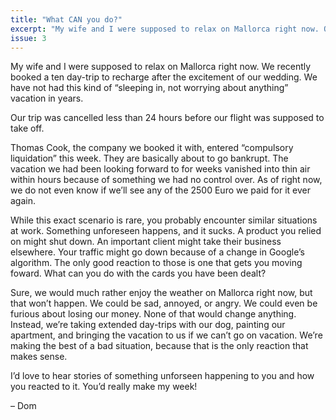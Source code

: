 ```yaml
---
title: "What CAN you do?"
excerpt: "My wife and I were supposed to relax on Mallorca right now. Our trip was cancelled less than 24 hours before our flight was supposed to take off."
issue: 3
---
```

My wife and I were supposed to relax on Mallorca right now. We recently booked a ten day-trip to recharge after the excitement of our wedding. We have not had this kind of “sleeping in, not worrying about anything” vacation in years.

Our trip was cancelled less than 24 hours before our flight was supposed to take off.

Thomas Cook, the company we booked it with, entered “compulsory liquidation” this week. They are basically about to go bankrupt. The vacation we had been looking forward to for weeks vanished into thin air within hours because of something we had no control over. As of right now, we do not even know if we’ll see any of the 2500 Euro we paid for it ever again.

While this exact scenario is rare, you probably encounter similar situations at work. Something unforeseen happens, and it sucks. A product you relied on might shut down. An important client might take their business elsewhere. Your traffic might go down because of a change in Google’s algorithm. The only good reaction to those is one that gets you moving foward. What can you do with the cards you have been dealt?

Sure, we would much rather enjoy the weather on Mallorca right now, but that won’t happen. We could be sad, annoyed, or angry. We could even be furious about losing our money. None of that would change anything. Instead, we’re taking extended day-trips with our dog, painting our apartment, and bringing the vacation to us if we can’t go on vacation. We’re making the best of a bad situation, because that is the only reaction that makes sense.

I’d love to hear stories of something unforseen happening to you and how you reacted to it. You’d really make my week!

– Dom
